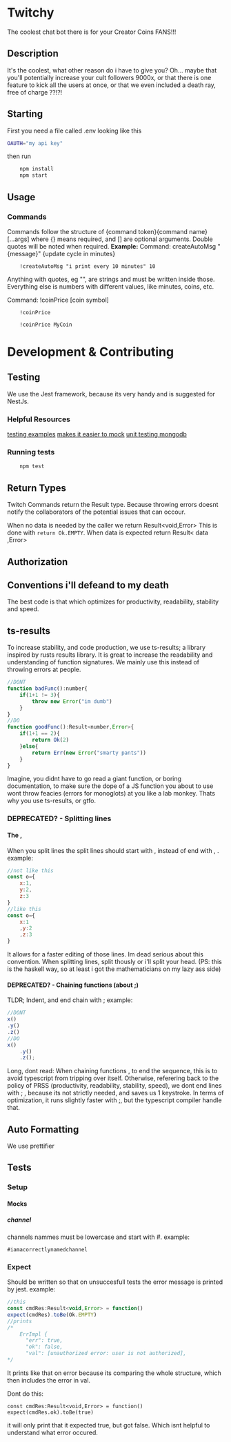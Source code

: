 # Twitchy
The coolest chat bot there is for your Creator Coins FANS!!!
## Description
It's the coolest, what other reason do i have to give you?
Oh... maybe that you'll potentially increase your cult followers
9000x, or that there is one feature to kick all the users at once,
or that we even included a death ray, free of charge ??!?!

## Starting
First you need a file called .env looking like this
```sh
OAUTH="my api key"
```
then run
```sh
	npm install
	npm start
```
## Usage
### Commands
Commands follow the structure of {command token}{command name} [...args]
where {} means required, and [] are optional arguments.
Double quotes will be noted when required.
**Example:**
Command: createAutoMsg "{message}" {update cycle in minutes}
```
    !createAutoMsg "i print every 10 minutes" 10
```
Anything with quotes, eg "", are strings and must be written inside those. Everything
else is numbers with different values, like minutes, coins, etc.

Command: !coinPrice [coin symbol]
```
    !coinPrice
```
```
    !coinPrice MyCoin 
```

# Development & Contributing
## Testing
We use the Jest framework, because its very handy and is suggested
for NestJs.
### Helpful Resources
[testing examples](https://github.com/jmcdo29/testing-nestjs)
[makes it easier to mock](https://github.com/golevelup/nestjs/tree/8b64d8303de9afb794df3fe50cdb557ab27e8c57/packages/testing)
[unit testing mongodb](https://dev.to/webeleon/unit-testing-nestjs-with-mongo-in-memory-54gd)
### Running tests
```sh
    npm test
```
## Return Types
Twitch Commands return the Result type. Because throwing errors
doesnt notify the collaborators of the potential issues that can
occour.

When no data is needed by the caller we return Result<void,Error>
This is done with `return Ok.EMPTY`.
When data is expected return Result< data ,Error>

## Authorization


## Conventions i'll defeand to my death
The best code is that which optimizes for productivity, readability,
stability and speed.

## ts-results
To increase stability, and code production, we use ts-results; a
library inspired by rusts results library.
It is great to increase the readability and understanding of
function signatures. We mainly use this instead of throwing errors
at people.
```Javascript
//DONT
function badFunc():number{
	if(1+1 != 3){
		throw new Error("im dumb")
	}
}
//DO
function goodFunc():Result<number,Error>{
	if(1+1 == 2){
		return Ok(2)
	}else{
		return Err(new Error("smarty pants"))
	}
}

```
Imagine, you didnt have to go read a giant function, or
boring documentation, to make sure the dope of a JS function
you about to use wont throw feacies (errors for monoglots) at 
you like a lab monkey. Thats why you use ts-results, or gtfo.

### DEPRECATED? - Splitting lines
#### The ,
When you split lines the split lines should start with , instead
of end with , .
example:
```Javascript
//not like this
const o={
	x:1,
	y:2,
	z:3
}
//like this
const o={
	x:1
	,y:2
	,z:3
}
```
It allows for a faster editing of those lines.
Im dead serious about this convention. When splitting lines, split thously or i'll split your head.
(PS: this is the haskell way, so at least i got the mathematicians on my lazy ass side)
#### DEPRECATED? - Chaining functions (about ;)
TLDR; Indent, and end chain with ;
example:
```Javascript
//DONT
x()
.y()
.z()
//DO
x()
	.y()
	.z();
```

Long, dont read:
When chaining functions , to end the sequence, this is to avoid
typescript from tripping over itself. Otherwise, referering back to
the policy of PRSS (productivity, readability, stability, speed), we
dont end lines with ; , because its not strictly needed, and saves us
1 keystroke. In terms of optimization, it runs slightly faster with ;,
but the typescript compiler handle that.

## Auto Formatting
We use prettifier

## Tests
### Setup

#### Mocks
##### channel
channels nammes must be lowercase and start with #.
example:
```
#iamacorrectlynamedchannel
```
### Expect
Should be written so that on unsuccesfull tests the error
message is printed by jest.
example:
```Javascript
//this
const cmdRes:Result<void,Error> = function()
expect(cmdRes).toBe(Ok.EMPTY)
//prints
/*
	ErrImpl {
	  "err": true,
	  "ok": false,
	  "val": [unauthorized error: user is not authorized],
*/
```
It prints like that on error because its comparing the whole structure,
which then includes the error in val.

Dont do this:
```
const cmdRes:Result<void,Error> = function()
expect(cmdRes.ok).toBe(true)
```
it will only print that it expected true, but got false. Which
isnt helpful to understand what error occured.


